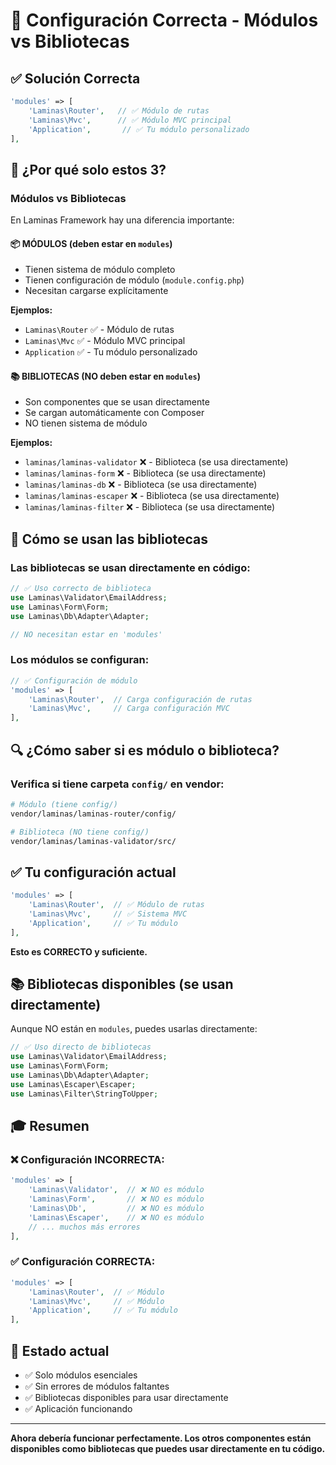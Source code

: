 # 🔧 Configuración Correcta - Módulos vs Bibliotecas

## ✅ Solución Correcta

```php
'modules' => [
    'Laminas\Router',   // ✅ Módulo de rutas
    'Laminas\Mvc',      // ✅ Módulo MVC principal
    'Application',       // ✅ Tu módulo personalizado
],
```

## 🎯 ¿Por qué solo estos 3?

### Módulos vs Bibliotecas

En Laminas Framework hay una diferencia importante:

#### 📦 **MÓDULOS** (deben estar en `modules`)
- Tienen sistema de módulo completo
- Tienen configuración de módulo (`module.config.php`)
- Necesitan cargarse explícitamente

**Ejemplos:**
- `Laminas\Router` ✅ - Módulo de rutas
- `Laminas\Mvc` ✅ - Módulo MVC principal
- `Application` ✅ - Tu módulo personalizado

#### 📚 **BIBLIOTECAS** (NO deben estar en `modules`)
- Son componentes que se usan directamente
- Se cargan automáticamente con Composer
- NO tienen sistema de módulo

**Ejemplos:**
- `laminas/laminas-validator` ❌ - Biblioteca (se usa directamente)
- `laminas/laminas-form` ❌ - Biblioteca (se usa directamente)
- `laminas/laminas-db` ❌ - Biblioteca (se usa directamente)
- `laminas/laminas-escaper` ❌ - Biblioteca (se usa directamente)
- `laminas/laminas-filter` ❌ - Biblioteca (se usa directamente)

## 📖 Cómo se usan las bibliotecas

### Las bibliotecas se usan directamente en código:

```php
// ✅ Uso correcto de biblioteca
use Laminas\Validator\EmailAddress;
use Laminas\Form\Form;
use Laminas\Db\Adapter\Adapter;

// NO necesitan estar en 'modules'
```

### Los módulos se configuran:

```php
// ✅ Configuración de módulo
'modules' => [
    'Laminas\Router',  // Carga configuración de rutas
    'Laminas\Mvc',     // Carga configuración MVC
],
```

## 🔍 ¿Cómo saber si es módulo o biblioteca?

### Verifica si tiene carpeta `config/` en vendor:

```bash
# Módulo (tiene config/)
vendor/laminas/laminas-router/config/

# Biblioteca (NO tiene config/)
vendor/laminas/laminas-validator/src/
```

## ✅ Tu configuración actual

```php
'modules' => [
    'Laminas\Router',  // ✅ Módulo de rutas
    'Laminas\Mvc',     // ✅ Sistema MVC
    'Application',     // ✅ Tu módulo
],
```

**Esto es CORRECTO y suficiente.**

## 📚 Bibliotecas disponibles (se usan directamente)

Aunque NO están en `modules`, puedes usarlas directamente:

```php
// ✅ Uso directo de bibliotecas
use Laminas\Validator\EmailAddress;
use Laminas\Form\Form;
use Laminas\Db\Adapter\Adapter;
use Laminas\Escaper\Escaper;
use Laminas\Filter\StringToUpper;
```

## 🎓 Resumen

### ❌ Configuración INCORRECTA:
```php
'modules' => [
    'Laminas\Validator',  // ❌ NO es módulo
    'Laminas\Form',       // ❌ NO es módulo
    'Laminas\Db',         // ❌ NO es módulo
    'Laminas\Escaper',    // ❌ NO es módulo
    // ... muchos más errores
],
```

### ✅ Configuración CORRECTA:
```php
'modules' => [
    'Laminas\Router',  // ✅ Módulo
    'Laminas\Mvc',     // ✅ Módulo
    'Application',     // ✅ Tu módulo
],
```

## 🚀 Estado actual

- ✅ Solo módulos esenciales
- ✅ Sin errores de módulos faltantes
- ✅ Bibliotecas disponibles para usar directamente
- ✅ Aplicación funcionando

---

**Ahora debería funcionar perfectamente. Los otros componentes están disponibles como bibliotecas que puedes usar directamente en tu código.**
